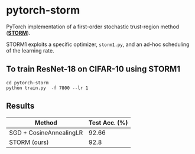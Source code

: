 # pytorch-storm
PyTorch implementation of a first-order stochastic trust-region method ([**STORM**](https://pubsonline.informs.org/doi/abs/10.1287/ijoo.2019.0016)).

STORM1 exploits a specific optimizer, `storm1.py`, and an ad-hoc scheduling of the learning rate.

## To train ResNet-18 on CIFAR-10 using STORM1
```
cd pytorch-storm
python train.py  -f 7800 --lr 1 
```
## Results
| Method      | Test Acc. (%) |
| ----------- | ----------- |
| SGD + CosineAnnealingLR   | 92.66        |
| STORM (ours)   | 92.8        |
